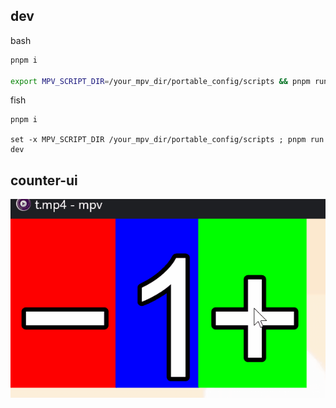 
## dev
bash
```bash
pnpm i

export MPV_SCRIPT_DIR=/your_mpv_dir/portable_config/scripts && pnpm run dev
```

fish
```fish
pnpm i

set -x MPV_SCRIPT_DIR /your_mpv_dir/portable_config/scripts ; pnpm run dev
```

## counter-ui
![counter-ui](./img/counter-ui.gif)

